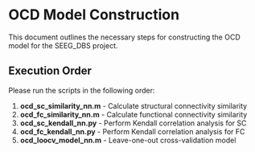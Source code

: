 # OCD Model Construction

This document outlines the necessary steps for constructing the OCD model for the SEEG_DBS project.

## Execution Order

Please run the scripts in the following order:

1. **ocd_sc_similarity_nn.m** - Calculate structural connectivity similarity
2. **ocd_fc_similarity_nn.m** - Calculate functional connectivity similarity
3. **ocd_sc_kendall_nn.py** - Perform Kendall correlation analysis for SC
4. **ocd_fc_kendall_nn.py** - Perform Kendall correlation analysis for FC
5. **ocd_loocv_model_nn.m** - Leave-one-out cross-validation model

